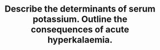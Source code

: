 ---
title: "Describe the determinants of serum potassium. Outline the consequences of acute hyperkalaemia."
entityType: SAQ
exam: PEX
college: CICM
year: 2007
sitting: B
question: 20
passRate: 43
EC_expectedDomains:
- "Most candidates did not appreciate that serum potassium is a function of two variables: 1. Total body potassium 2. Distribution between the extracellular and intracellular fluid compartments."
- "Approximately 98% of total body potassium is intracellular due to the action of Na+/K+ ATPase. Potassium is important in the electrophysiology of excitable cells and changes in serum potassium can affect their function. Hence the importance of keeping the serum potassium within a narrow normal range."
- "Again most candidates did not provide the overview that serum potassium levels reflect a balance between intake, output and transcellular distribution. Normal dietary intake is highly variable. Transcellular distribution by the mechanisms of insulin and glucagon, catecholamine’s and 02 activity and acid base changes all work to rapidly restore changes in serum potassium levels back towards the normal range. Many candidates did not provide any details on the long term renal regulation of serum potassium involving distal tubule potassium secretion and aldosterone and also the effect of distal tubular flow and sodium excretion."
- "The effects of hyperkalaemia were better described than the first part of the question. Most candidates concentrated on the cardiac effects where most marks were awarded."
EC_extraCredit:
- "The effects of an increased potassium on the cardiac action potential earned extra marks."
EC_errorsCommon:
- "The correlation between actual serum potassium level and ECG changes is variable and depends on many factors including how acute or chronic the hyperkalaemia is."
- "Treatment of hyperkalaemia was mentioned by a few candidates but attracted no extra marks."
---